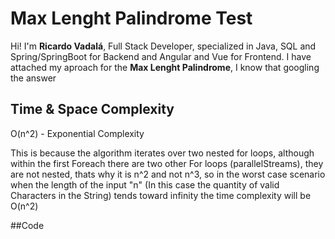 # Max Lenght Palindrome Test

Hi! I'm **Ricardo Vadalá**, Full Stack Developer, specialized in Java, SQL and Spring/SpringBoot for Backend and Angular and Vue for Frontend. 
I have attached my aproach for the **Max Lenght Palindrome**, I know that googling the answer 

## Time & Space Complexity


O(n^2) - Exponential Complexity


This is because the algorithm iterates over two nested for loops, 
although within the first Foreach there are two other For loops 
(parallelStreams), they are not nested, thats why it is n^2
and not n^3, so in the worst case scenario when the length of 
the input "n" (In this case the quantity of valid Characters 
in the String) tends toward infinity the time complexity will 
be O(n^2)

##Code

